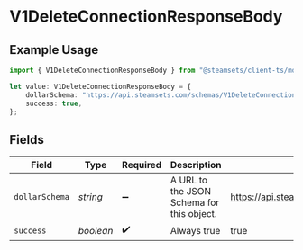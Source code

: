 # V1DeleteConnectionResponseBody

## Example Usage

```typescript
import { V1DeleteConnectionResponseBody } from "@steamsets/client-ts/models/components";

let value: V1DeleteConnectionResponseBody = {
    dollarSchema: "https://api.steamsets.com/schemas/V1DeleteConnectionResponseBody.json",
    success: true,
};
```

## Fields

| Field                                                                 | Type                                                                  | Required                                                              | Description                                                           | Example                                                               |
| --------------------------------------------------------------------- | --------------------------------------------------------------------- | --------------------------------------------------------------------- | --------------------------------------------------------------------- | --------------------------------------------------------------------- |
| `dollarSchema`                                                        | *string*                                                              | :heavy_minus_sign:                                                    | A URL to the JSON Schema for this object.                             | https://api.steamsets.com/schemas/V1DeleteConnectionResponseBody.json |
| `success`                                                             | *boolean*                                                             | :heavy_check_mark:                                                    | Always true                                                           | true                                                                  |